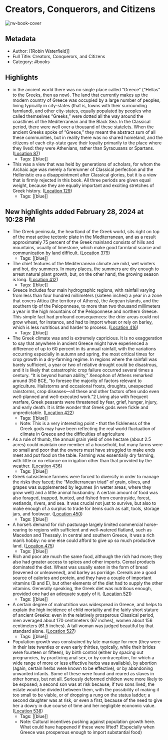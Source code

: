 # Creators, Conquerors, and Citizens

![rw-book-cover](https://m.media-amazon.com/images/I/816erVJx8yL._SY160.jpg)

## Metadata
- Author: [[Robin Waterfield]]
- Full Title: Creators, Conquerors, and Citizens
- Category: #books

## Highlights
- in the ancient world there was no single place called “Greece” (“Hellas” to the Greeks, then as now). The land that currently makes up the modern country of Greece was occupied by a large number of peoples, living typically in city-states (that is, towns with their surrounding farmland), and other city-states, equally populated by peoples who called themselves “Greeks,” were dotted all the way around the coastlines of the Mediterranean and the Black Sea. In the Classical period, there were well over a thousand of these statelets. When the ancient Greeks spoke of “Greece,” they meant the abstract sum of all these communities, but in reality there was no shared homeland, and the citizens of each city-state gave their loyalty primarily to the place where they lived: they were Athenians, rather than Syracusans or Spartans. ([Location 87](https://readwise.io/to_kindle?action=open&asin=B0787X7PRL&location=87))
    - Tags: [[blue]] 
- This was a view that was held by generations of scholars, for whom the Archaic age was merely a forerunner of Classical perfection and the Hellenistic era a disappointment after Classical glories, but it is a view that is firmly rejected in this book. All three periods are given equal weight, because they are equally important and exciting stretches of Greek history. ([Location 129](https://readwise.io/to_kindle?action=open&asin=B0787X7PRL&location=129))
    - Tags: [[blue]] 
## New highlights added February 28, 2024 at 10:28 PM
- The Greek peninsula, the heartland of the Greek world, sits right on top of the most active tectonic plate in the Mediterranean, and as a result approximately 75 percent of the Greek mainland consists of hills and mountains, usually of limestone, which make good farmland scarce and communication by land difficult. ([Location 379](https://readwise.io/to_kindle?action=open&asin=B0787X7PRL&location=379))
    - Tags: [[blue]] 
- The chief features of the Mediterranean climate are mild, wet winters and hot, dry summers. In many places, the summers are dry enough to arrest natural plant growth, but, on the other hand, the growing season is long. ([Location 412](https://readwise.io/to_kindle?action=open&asin=B0787X7PRL&location=412))
    - Tags: [[blue]] 
- Greece includes four main hydrographic regions, with rainfall varying from less than four hundred millimeters (sixteen inches) a year in a zone that covers Attica (the territory of Athens), the Aegean islands, and the southern tip of the Peloponnese, to more than two thousand millimeters a year in the high mountains of the Peloponnese and northern Greece. This simple fact had profound consequences: the drier areas could not grow wheat, for instance, and had to import wheat or rely on barley, which is less nutritious and harder to process. ([Location 416](https://readwise.io/to_kindle?action=open&asin=B0787X7PRL&location=416))
    - Tags: [[blue]] 
- The Greek climate was and is extremely capricious. It is no exaggeration to say that anywhere in ancient Greece might have experienced a difference of up to 60 percent in its annual rainfall, with the variations occurring especially in autumn and spring, the most critical times for crop growth in a dry-farming regime. In regions where the rainfall was barely sufficient, a year or two of relative drought could be disastrous, and it is likely that catastrophic crop failure occurred several times a century. “It is beyond human ability,” Xenophon of Athens remarked around 350 BCE, “to foresee the majority of factors relevant to agriculture. Hailstorms and occasional frosts, droughts, unexpected rainstorms, crop diseases—all these and other factors often undo even well-planned and well-executed work.”2 Living also with frequent warfare, Greek peasants were threatened by fear, grief, hunger, injury, and early death. It is little wonder that Greek gods were fickle and unpredictable. ([Location 422](https://readwise.io/to_kindle?action=open&asin=B0787X7PRL&location=422))
    - Tags: [[blue]] 
    - Note: This is a very interesting point - that the fickleness of the Greek gods may have been reflecting the real world fluctuation of climate in Greece and the difficulties of agriculture
- As a rule of thumb, the annual grain yield of one hectare (about 2.5 acres) could maintain one member of a household, but many farms were so small and poor that the owners must have struggled to make ends meet and put food on the table. Farming was essentially dry farming, with little or no reliance on irrigation other than that provided by the weather. ([Location 436](https://readwise.io/to_kindle?action=open&asin=B0787X7PRL&location=436))
    - Tags: [[blue]] 
- Greek subsistence farmers were forced to diversify in order to manage the risks they faced; the “Mediterranean triad” of grain, olives, and grapes was supplemented by legumes (in wetter areas, where they grow well) and a little animal husbandry. A certain amount of food was also foraged, trapped, hunted, and fished from countryside, forest, wetlands, rivers, and sea. It was crucial not just to survive, but also to make enough of a surplus to trade for items such as salt, tools, storage jars, and footwear. ([Location 450](https://readwise.io/to_kindle?action=open&asin=B0787X7PRL&location=450))
    - Tags: [[blue]] 
- A horse’s demand for rich pasturage largely limited commercial horse-rearing to regions with sufficient and well-watered flatland, such as Macedon and Thessaly. In central and southern Greece, it was a rich man’s hobby: no one else could afford to give up so much productive land. ([Location 475](https://readwise.io/to_kindle?action=open&asin=B0787X7PRL&location=475))
    - Tags: [[blue]] 
- Rich and poor ate much the same food, although the rich had more; they also had greater access to spices and other imports. Cereal products dominated the diet. Wheat was usually eaten in the form of bread (leavened or unleavened), and barley as porridge. Cereals are a good source of calories and protein, and they have a couple of important vitamins (B and E), but other elements of the diet had to supply the other vitamins. Generally speaking, the Greek diet was nutritious enough, provided one had an adequate supply of it. ([Location 521](https://readwise.io/to_kindle?action=open&asin=B0787X7PRL&location=521))
    - Tags: [[blue]] 
- A certain degree of malnutrition was widespread in Greece, and helps to explain the high incidence of child mortality and the fairly short stature of ancient Greeks: even in the relatively prosperous Classical period, men averaged about 170 centimeters (67 inches), women about 156 centimeters (61.5 inches). A tall woman was judged beautiful by that standard alone. ([Location 527](https://readwise.io/to_kindle?action=open&asin=B0787X7PRL&location=527))
    - Tags: [[blue]] 
- Population growth was constrained by late marriage for men (they were in their late twenties or even early thirties, typically, while their brides were fourteen or fifteen), by birth control (either by spacing out pregnancies, by practicing anal sex, or by contraception, for which a wide range of more or less effective herbs was available), by abortion (again, certain herbs were known to be effective), or by abandoning unwanted infants. Some of these were found and reared as slaves in other homes, but not all. Seriously deformed children were more likely to be exposed; a second son was at risk because, if two sons lived, the estate would be divided between them, with the possibility of making it too small to be viable, or of dropping a rung on the status ladder; a second daughter was at risk, or even a first, because of the need to give her a dowry in due course of time and her negligible economic value. ([Location 538](https://readwise.io/to_kindle?action=open&asin=B0787X7PRL&location=538))
    - Tags: [[blue]] 
    - Note: Cultural incentives pushing against population growth here. What could have happened if these were lifted? (Especially when Greece was prosperous enough to import substantial food)
